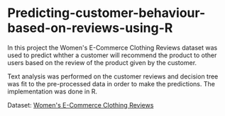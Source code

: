 # Predicting-customer-behaviour-based-on-reviews-using-R

In this project the Women's E-Commerce Clothing Reviews dataset was used to predict whther a customer will recommend the product to other users based on the review of the product given by the customer. 

Text analysis was performed on the customer reviews and decision tree was fit to the pre-processed data in order to make the predictions. The implementation was done in R. 

Dataset: [Women's E-Commerce Clothing Reviews](https://www.kaggle.com/nicapotato/womens-ecommerce-clothing-reviews) 
